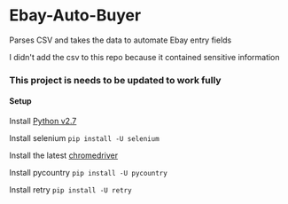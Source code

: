 # Ebay-Auto-Buyer
Parses CSV and takes the data to automate Ebay entry fields

I didn't add the csv to this repo because it contained sensitive information


### This project is needs to be updated to work fully

#### Setup

Install [Python v2.7](https://www.python.org/downloads/)

Install selenium `pip install -U selenium`

Install the latest [chromedriver](https://sites.google.com/a/chromium.org/chromedriver/downloads)

Install pycountry `pip install -U pycountry`

Install retry `pip install -U retry`

